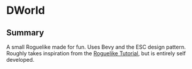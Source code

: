 # DWorld

## Summary

A small Roguelike made for fun. Uses Bevy and the ESC design pattern. Roughly takes inspiration from the [Roguelike Tutorial](https://github.com/amethyst/rustrogueliketutorial), but is entirely self developed.
